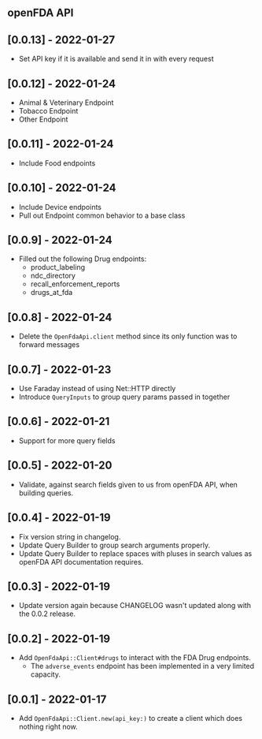 ## openFDA API

## [0.0.13] - 2022-01-27
- Set API key if it is available and send it in with every request

## [0.0.12] - 2022-01-24
- Animal & Veterinary Endpoint
- Tobacco Endpoint
- Other Endpoint

## [0.0.11] - 2022-01-24
- Include Food endpoints

## [0.0.10] - 2022-01-24
- Include Device endpoints
- Pull out Endpoint common behavior to a base class

## [0.0.9] - 2022-01-24
- Filled out the following Drug endpoints:
  - product_labeling
  - ndc_directory
  - recall_enforcement_reports
  - drugs_at_fda

## [0.0.8] - 2022-01-24
- Delete the `OpenFdaApi.client` method since its only function was to forward messages

## [0.0.7] - 2022-01-23
- Use Faraday instead of using Net::HTTP directly
- Introduce `QueryInputs` to group query params passed in together

## [0.0.6] - 2022-01-21
- Support for more query fields

## [0.0.5] - 2022-01-20
- Validate, against search fields given to us from openFDA API, when building queries.

## [0.0.4] - 2022-01-19
- Fix version string in changelog.
- Update Query Builder to group search arguments properly.
- Update Query Builder to replace spaces with pluses in search values as openFDA API documentation requires.

## [0.0.3] - 2022-01-19
- Update version again because CHANGELOG wasn't updated along with the 0.0.2 release.

## [0.0.2] - 2022-01-19

- Add `OpenFdaApi::Client#drugs` to interact with the FDA Drug endpoints.
  - The `adverse_events` endpoint has been implemented in a very limited capacity.

## [0.0.1] - 2022-01-17

- Add `OpenFdaApi::Client.new(api_key:)` to create a client which does nothing right now.
